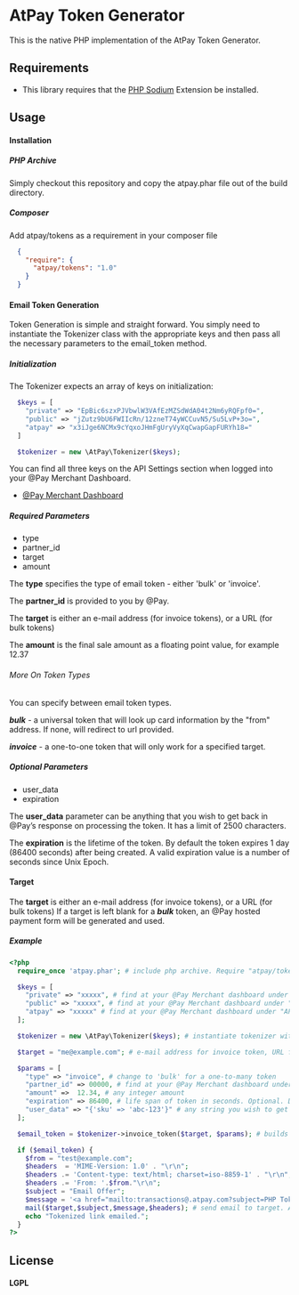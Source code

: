 # AtPay Token Generator

This is the native PHP implementation of the AtPay Token Generator.

## Requirements

* This library requires that the [PHP Sodium](https://github.com/alethia7/php-sodium) Extension be installed.

## Usage

#### Installation

##### PHP Archive

Simply checkout this repository and copy the atpay.phar file out of the build directory.

##### Composer

Add atpay/tokens as a requirement in your composer file

```json
  {
    "require": {
      "atpay/tokens": "1.0"
    }
  }
```

#### Email Token Generation

Token Generation is simple and straight forward.  You simply need to instantiate the Tokenizer class with the appropriate keys and then pass all the necessary parameters to the email_token method.

##### Initialization

The Tokenizer expects an array of keys on initialization:

```php
  $keys = [
    "private" => "EpBic6szxPJVbwlW3VAfEzMZSdWdA04t2Nm6yRQFpf0=",
    "public" => "jZutz9bU6FWIIcRn/12zneT74yWCCuvN5/Su5LvP+3o=",
    "atpay" => "x3iJge6NCMx9cYqxoJHmFgUryVyXqCwapGapFURYh18="
  ]

  $tokenizer = new \AtPay\Tokenizer($keys);
```

You can find all three keys on the API Settings section when logged into your @Pay Merchant Dashboard.

* [@Pay Merchant Dashboard](https://dashboard.atpay.com)


##### Required Parameters

* type
* partner_id
* target
* amount

The **type** specifies the type of email token - either 'bulk' or 'invoice'.

The **partner_id** is provided to you by @Pay.  

The **target** is either an e-mail address (for invoice tokens), or a URL (for bulk tokens)

The **amount** is the final sale amount as a floating point value, for example 12.37

###### More On Token Types

You can specify between email token types.

 ***bulk*** - a universal token that will look up card information by the "from" address. If none, will redirect to url provided.

 ***invoice*** - a one-to-one token that will only work for a specified target.



##### Optional Parameters

* user_data
* expiration

The **user_data** parameter can be anything that you wish to get back in @Pay’s response on processing the token. It has a limit of 2500 characters.

The **expiration** is the lifetime of the token. By default the token expires 1 day (86400 seconds) after being created.  A valid expiration value is a number of seconds since Unix Epoch.



#### Target

  The **target** is either an e-mail address (for invoice tokens), or a URL (for bulk tokens)
  If a target is left blank for a ***bulk*** token, an @Pay hosted payment form will be generated and used.  



##### Example

```php
<?php
  require_once 'atpay.phar'; # include php archive. Require "atpay/tokens": "1.0" if using Composer to manage packages.

  $keys = [
    "private" => "xxxxx", # find at your @Pay Merchant dashboard under "API Settings"
    "public" => "xxxxx", # find at your @Pay Merchant dashboard under "API Settings"
    "atpay" => "xxxxx" # find at your @Pay Merchant dashboard under "API Settings"
  ];

  $tokenizer = new \AtPay\Tokenizer($keys); # instantiate tokenizer with keys

  $target = "me@example.com"; # e-mail address for invoice token, URL for bulk token. If left nil, a bulk token will use an @Pay hosted payment form.

  $params = [
    "type" => "invoice", # change to 'bulk' for a one-to-many token
    "partner_id" => 00000, # find at your @Pay Merchant dashboard under "API Settings"
    "amount" =>  12.34, # any integer amount
    "expiration" => 86400, # life span of token in seconds. Optional. Default: 86400 (24 hours)
    "user_data" => "{'sku' => 'abc-123'}" # any string you wish to get back in @Pay's response. Optional. Limit: 2500 Characters
  ];

  $email_token = $tokenizer->invoice_token($target, $params); # builds and returns invoice token with target and params passed

  if ($email_token) {
    $from = "test@example.com";
    $headers  = 'MIME-Version: 1.0' . "\r\n";
    $headers .= 'Content-type: text/html; charset=iso-8859-1' . "\r\n";
    $headers .= 'From: '.$from."\r\n";
    $subject = "Email Offer";
    $message = '<a href="mailto:transactions@.atpay.com?subject=PHP Token&body='.$email_token.'">Click to Buy</a>'; # creates a mailto with generated invoice token that will send to @Pay to process
    mail($target,$subject,$message,$headers); # send email to target. Adjust if invoice token
    echo "Tokenized link emailed.";
  }
?>
```



## License

#### LGPL
